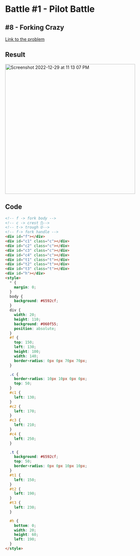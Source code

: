 # Battle #1 - Pilot Battle

## #8 - Forking Crazy

[Link to the problem](https://cssbattle.dev/play/8)

## Result
<img width="420" alt="Screenshot 2022-12-29 at 11 13 07 PM" src="https://user-images.githubusercontent.com/53368431/209989894-e3b3d03c-23ec-4662-b8c4-30e9d1b5ffe5.png">


## Code

```html
<!-- f -> fork body -->
<!-- c -> crest ⋂-->
<!-- t-> trough U-->
<!-- f-> fork handle -->
<div id="f"></div>
<div id="c1" class="c"></div>
<div id="c2" class="c"></div>
<div id="c3" class="c"></div>
<div id="c4" class="c"></div>
<div id="t1" class="t"></div>
<div id="t2" class="t"></div>
<div id="t3" class="t"></div>
<div id="h"></div>
<style>
  * {
    margin: 0;
  }
  body {
    background: #6592cf;
  }
  div {
    width: 20;
    height: 110;
    background: #060f55;
    position: absolute;
  }
  #f {
    top: 150;
    left: 130;
    height: 100;
    width: 140;
    border-radius: 0px 0px 70px 70px;
  }

  .c {
    border-radius: 10px 10px 0px 0px;
    top: 50;
  }
  #c1 {
    left: 130;
  }
  #c2 {
    left: 170;
  }
  #c3 {
    left: 210;
  }
  #c4 {
    left: 250;
  }

  .t {
    background: #6592cf;
    top: 50;
    border-radius: 0px 0px 10px 10px;
  }
  #t1 {
    left: 150;
  }
  #t2 {
    left: 190;
  }
  #t3 {
    left: 230;
  }

  #h {
    bottom: 0;
    width: 20;
    height: 60;
    left: 190;
  }
</style>
```
